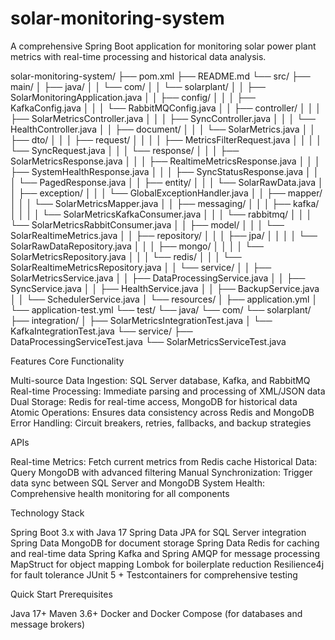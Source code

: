 # solar-monitoring-system
A comprehensive Spring Boot application for monitoring solar power plant metrics with real-time processing and historical data analysis.

solar-monitoring-system/
├── pom.xml
├── README.md
└── src/
    ├── main/
    │   ├── java/
    │   │   └── com/
    │   │       └── solarplant/
    │   │           ├── SolarMonitoringApplication.java
    │   │           ├── config/
    │   │           │   ├── KafkaConfig.java
    │   │           │   └── RabbitMQConfig.java
    │   │           ├── controller/
    │   │           │   ├── SolarMetricsController.java
    │   │           │   ├── SyncController.java
    │   │           │   └── HealthController.java
    │   │           ├── document/
    │   │           │   └── SolarMetrics.java
    │   │           ├── dto/
    │   │           │   ├── request/
    │   │           │   │   ├── MetricsFilterRequest.java
    │   │           │   │   └── SyncRequest.java
    │   │           │   └── response/
    │   │           │       ├── SolarMetricsResponse.java
    │   │           │       ├── RealtimeMetricsResponse.java
    │   │           │       ├── SystemHealthResponse.java
    │   │           │       ├── SyncStatusResponse.java
    │   │           │       └── PagedResponse.java
    │   │           ├── entity/
    │   │           │   └── SolarRawData.java
    │   │           ├── exception/
    │   │           │   └── GlobalExceptionHandler.java
    │   │           ├── mapper/
    │   │           │   └── SolarMetricsMapper.java
    │   │           ├── messaging/
    │   │           │   ├── kafka/
    │   │           │   │   └── SolarMetricsKafkaConsumer.java
    │   │           │   └── rabbitmq/
    │   │           │       └── SolarMetricsRabbitConsumer.java
    │   │           ├── model/
    │   │           │   └── SolarRealtimeMetrics.java
    │   │           ├── repository/
    │   │           │   ├── jpa/
    │   │           │   │   └── SolarRawDataRepository.java
    │   │           │   ├── mongo/
    │   │           │   │   └── SolarMetricsRepository.java
    │   │           │   └── redis/
    │   │           │       └── SolarRealtimeMetricsRepository.java
    │   │           └── service/
    │   │               ├── SolarMetricsService.java
    │   │               ├── DataProcessingService.java
    │   │               ├── SyncService.java
    │   │               ├── HealthService.java
    │   │               ├── BackupService.java
    │   │               └── SchedulerService.java
    │   └── resources/
    │       ├── application.yml
    │       └── application-test.yml
    └── test/
        └── java/
            └── com/
                └── solarplant/
                    ├── integration/
                    │   ├── SolarMetricsIntegrationTest.java
                    │   └── KafkaIntegrationTest.java
                    └── service/
                        ├── DataProcessingServiceTest.java
                        └── SolarMetricsServiceTest.java

Features
Core Functionality

Multi-source Data Ingestion: SQL Server database, Kafka, and RabbitMQ
Real-time Processing: Immediate parsing and processing of XML/JSON data
Dual Storage: Redis for real-time access, MongoDB for historical data
Atomic Operations: Ensures data consistency across Redis and MongoDB
Error Handling: Circuit breakers, retries, fallbacks, and backup strategies

APIs

Real-time Metrics: Fetch current metrics from Redis cache
Historical Data: Query MongoDB with advanced filtering
Manual Synchronization: Trigger data sync between SQL Server and MongoDB
System Health: Comprehensive health monitoring for all components

Technology Stack

Spring Boot 3.x with Java 17
Spring Data JPA for SQL Server integration
Spring Data MongoDB for document storage
Spring Data Redis for caching and real-time data
Spring Kafka and Spring AMQP for message processing
MapStruct for object mapping
Lombok for boilerplate reduction
Resilience4j for fault tolerance
JUnit 5 + Testcontainers for comprehensive testing

Quick Start
Prerequisites

Java 17+
Maven 3.6+
Docker and Docker Compose (for databases and message brokers)
